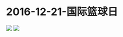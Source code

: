 # 2016-12-21-国际篮球日
![](https://bilicover2016.github.io/Android/2016-12-21-国际篮球日.png)
![](https://bilicover2016.github.io/PC/2016-12-21.jpg)